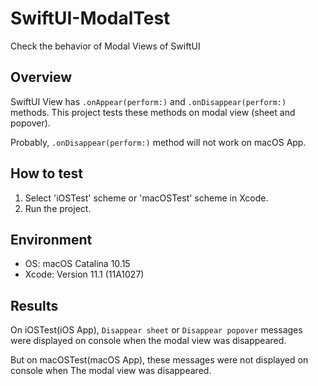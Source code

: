 # SwiftUI-ModalTest
Check the behavior of Modal Views of SwiftUI

## Overview

SwiftUI View has `.onAppear(perform:)` and `.onDisappear(perform:)` methods.
This project tests these methods on modal view (sheet and popover).

Probably, `.onDisappear(perform:)` method will not work on macOS App.

## How to test

1. Select 'iOSTest' scheme or 'macOSTest' scheme in Xcode.
1. Run the project.

## Environment

- OS: macOS Catalina 10.15
- Xcode: Version 11.1 (11A1027)

## Results

On iOSTest(iOS App), `Disappear sheet` or `Disappear popover` messages were displayed on console when the modal view was disappeared.

But on macOSTest(macOS App), these messages were not displayed on console when The modal view was disappeared.

